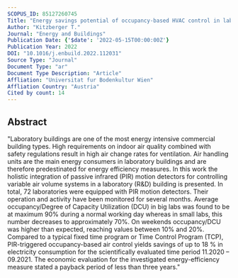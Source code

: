 ```yaml
---
SCOPUS_ID: 85127260745
Title: "Energy savings potential of occupancy-based HVAC control in laboratory buildings"
Author: "Kitzberger T."
Journal: "Energy and Buildings"
Publication Date: {'$date': '2022-05-15T00:00:00Z'}
Publication Year: 2022
DOI: "10.1016/j.enbuild.2022.112031"
Source Type: "Journal"
Document Type: "ar"
Document Type Description: "Article"
Affliation: "Universitat fur Bodenkultur Wien"
Affliation Country: "Austria"
Cited by count: 14
---
```


## Abstract
"Laboratory buildings are one of the most energy intensive commercial building types. High requirements on indoor air quality combined with safety regulations result in high air change rates for ventilation. Air handling units are the main energy consumers in laboratory buildings and are therefore predestinated for energy efficiency measures. In this work the holistic integration of passive infrared (PIR) motion detectors for controlling variable air volume systems in a laboratory (R&D) building is presented. In total, 72 laboratories were equipped with PIR motion detectors. Their operation and activity have been monitored for several months. Average occupancy/Degree of Capacity Utilization (DCU) in big labs was found to be at maximum 90% during a normal working day whereas in small labs, this number decreases to approximately 70%. On weekends occupancy/DCU was higher than expected, reaching values between 10% and 20%. Compared to a typical fixed time program or Time Control Program (TCP), PIR-triggered occupancy-based air control yields savings of up to 18 % in electricity consumption for the scientifically evaluated time period 11.2020 – 09.2021. The economic evaluation for the investigated energy-efficiency measure stated a payback period of less than three years."

